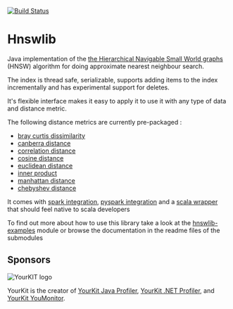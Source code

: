 [![Build Status](https://app.travis-ci.com/jelmerk/hnswlib.svg?branch=master)](https://app.travis-ci.com/jelmerk/hnswlib)

Hnswlib
=======


Java implementation of the [the Hierarchical Navigable Small World graphs](https://arxiv.org/abs/1603.09320) (HNSW) algorithm for doing approximate nearest neighbour search.

The index is thread safe, serializable, supports adding items to the index incrementally and has experimental support for deletes. 

It's flexible interface makes it easy to apply it to use it with any type of data and distance metric.
 
The following distance metrics are currently pre-packaged :

- [bray curtis dissimilarity](https://en.wikipedia.org/wiki/Bray%E2%80%93Curtis_dissimilarity)
- [canberra distance](https://en.wikipedia.org/wiki/Canberra_distance)
- [correlation distance](https://en.wikipedia.org/wiki/Correlation)
- [cosine distance](https://en.wikipedia.org/wiki/Cosine_similarity)
- [euclidean distance](https://en.wikipedia.org/wiki/Euclidean_distance)
- [inner product](https://en.wikipedia.org/wiki/Dot_product)
- [manhattan distance](https://en.wikipedia.org/wiki/Taxicab_geometry)
- [chebyshev distance](https://en.wikipedia.org/wiki/Chebyshev_distance)

It comes with [spark integration](https://github.com/jelmerk/hnswlib/tree/master/hnswlib-spark), [pyspark integration](https://github.com/jelmerk/hnswlib/tree/master/hnswlib-pyspark) and a [scala wrapper](https://github.com/jelmerk/hnswlib/tree/master/hnswlib-scala)  that should feel native to scala developers 

To find out more about how to use this library take a look at the [hnswlib-examples](https://github.com/jelmerk/hnswlib/tree/master/hnswlib-examples) module or browse the documentation
in the readme files of the submodules

Sponsors
--------

![YourKIT logo](https://www.yourkit.com/images/yklogo.png)

YourKit is the creator of [YourKit Java Profiler](https://www.yourkit.com/java/profiler),
[YourKit .NET Profiler](https://www.yourkit.com/.net/profiler/),
and [YourKit YouMonitor](https://www.yourkit.com/youmonitor/).